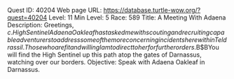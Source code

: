 Quest ID: 40204
Web page URL: https://database.turtle-wow.org/?quest=40204
Level: 11
Min Level: 5
Race: 589
Title: A Meeting With Adaena
Description: Greetings, $c. High Sentinel Adaena Oakleaf has tasked me with scouting and recruiting capable adventurers to address some of the more concerning incidents here within Teldrassil. Those who are fit and willing I am to direct to her for further orders.$B$BYou will find the High Sentinel up this path atop the gates of Darnassus, watching over our borders.
Objective: Speak with Adaena Oakleaf in Darnassus.
